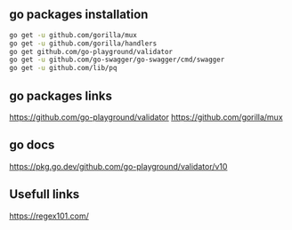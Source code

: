 
## go packages installation
``` bash
go get -u github.com/gorilla/mux
go get -u github.com/gorilla/handlers
go get github.com/go-playground/validator
go get -u github.com/go-swagger/go-swagger/cmd/swagger
go get -u github.com/lib/pq
```
## go packages links

https://github.com/go-playground/validator
https://github.com/gorilla/mux

## go docs
https://pkg.go.dev/github.com/go-playground/validator/v10


## Usefull links
https://regex101.com/

